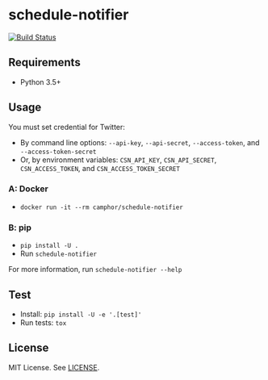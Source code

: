 # schedule-notifier
[![Build Status](https://travis-ci.org/camphor-/schedule-notifier.svg?branch=master)](https://travis-ci.org/camphor-/schedule-notifier)

## Requirements
* Python 3.5+

## Usage
You must set credential for Twitter:
* By command line options: `--api-key`, `--api-secret`, `--access-token`,
  and `--access-token-secret`
* Or, by environment variables: `CSN_API_KEY`, `CSN_API_SECRET`,
  `CSN_ACCESS_TOKEN`, and `CSN_ACCESS_TOKEN_SECRET`

### A: Docker
* `docker run -it --rm camphor/schedule-notifier`

### B: pip
* `pip install -U .`
* Run `schedule-notifier`

For more information, run `schedule-notifier --help`

## Test
* Install: `pip install -U -e '.[test]'`
* Run tests: `tox`

## License
MIT License. See [LICENSE](LICENSE).
